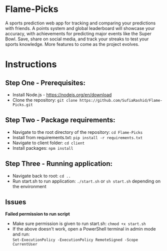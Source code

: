 # Flame-Picks

A sports prediction web app for tracking and comparing your predictions with friends. A points system and global leaderboard will showcase your accuracy, with achievements for predicting major events like the Super Bowl. Save, share on social media, and track your streaks to test your sports knowledge. More features to come as the project evolves.

# Instructions

## Step One - Prerequisites: 
- Install Node.js - https://nodejs.org/en/download
- Clone the repository: ```git clone https://github.com/SufiaRashid/Flame-Picks.git```
## Step Two - Package requirements:
- Navigate to the root directory of the repository: ```cd Flame-Picks```
- Install from requirements.txt: ```pip install -r requirements.txt```
- Navigate to client folder: ```cd client```
- Install packages: ```npm install```
## Step Three - Running application:
- Navigate back to root: ```cd ..```
- Run start.sh to run application: ```./start.sh``` or ```sh start.sh``` depending on the environment
## Issues
**Failed permission to run script**
- Make sure permission is given to run start.sh: ```chmod +x start.sh```
- If the above doesn't work, open a PowerShell terminal in admin mode and run:<br> ```Set-ExecutionPolicy -ExecutionPolicy RemoteSigned -Scope CurrentUser```

